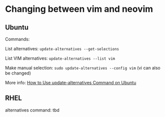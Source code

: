 # Changing between vim and neovim

## Ubuntu
Commands:

List alternatives: `update-alternatives --get-selections`

List VIM alternatives: `update-alternatives --list vim`

Make manual selection: `sudo update-alternatives --config vim` (vi can also be changed) 

More info: [How to Use update-alternatives Command on Ubuntu](https://linuxhint.com/update_alternatives_ubuntu/)

## RHEL
alternatives command: tbd


